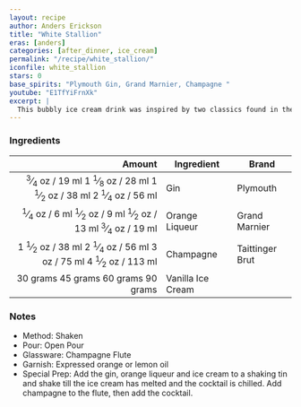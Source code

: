 ```yaml
---
layout: recipe
author: Anders Erickson
title: "White Stallion"
eras: [anders]
categories: [after_dinner, ice_cream]
permalink: "/recipe/white_stallion/"
iconfile: white_stallion
stars: 0
base_spirits: "Plymouth Gin, Grand Marnier, Champagne "
youtube: "E1TfYiFrnXk"
excerpt: |
  This bubbly ice cream drink was inspired by two classics found in the Savoy Cocktail Book - the White Cargo and the Silver Stallion.
---
```


### Ingredients

|   Amount | Ingredient        | Brand           |
| -------: | ----------------- | --------------- |
|  <span class="onex active"> <sup>3</sup>&frasl;<sub>4</sub> oz  / 19 ml</span> <span class="onehalfx">1 <sup>1</sup>&frasl;<sub>8</sub> oz  / 28 ml</span> <span class="twox">1 <sup>1</sup>&frasl;<sub>2</sub> oz  / 38 ml</span> <span class="threex">2 <sup>1</sup>&frasl;<sub>4</sub> oz  / 56 ml</span>| Gin               | Plymouth        |
|  <span class="onex active"> <sup>1</sup>&frasl;<sub>4</sub> oz  / 6 ml</span> <span class="onehalfx"> <sup>1</sup>&frasl;<sub>2</sub> oz  / 9 ml</span> <span class="twox"> <sup>1</sup>&frasl;<sub>2</sub> oz  / 13 ml</span> <span class="threex"> <sup>3</sup>&frasl;<sub>4</sub> oz  / 19 ml</span>| Orange Liqueur    | Grand Marnier   |
|   <span class="onex active">1 <sup>1</sup>&frasl;<sub>2</sub> oz  / 38 ml</span> <span class="onehalfx">2 <sup>1</sup>&frasl;<sub>4</sub> oz  / 56 ml</span> <span class="twox">3 oz  / 75 ml</span> <span class="threex">4 <sup>1</sup>&frasl;<sub>2</sub> oz  / 113 ml</span>| Champagne         | Taittinger Brut |
| <span class="onex active">30 grams </span> <span class="onehalfx">45 grams </span> <span class="twox">60 grams </span> <span class="threex">90 grams </span>| Vanilla Ice Cream |

### Notes

- Method: Shaken
- Pour: Open Pour
- Glassware: Champagne Flute
- Garnish: Expressed orange or lemon oil
- Special Prep: Add the gin, orange liqueur and ice cream to a shaking tin and shake till the ice cream has melted and the cocktail is chilled. Add champagne to the flute, then add the cocktail.

    
<script type="application/ld+json">
{
  "@context": "https://schema.org",
  "@type": "Recipe",
  "author": {
    "@type": "Person",
    "name": "{{ page.author }}"
    },
  "image": "{% for ingredient in site.data[page.iconfile].images.ingredient limit: 1 %}{{ ingredient.url }}{% endfor %}",
  "description": "{{ page.excerpt | strip_html | replace: '"', "'" }}",
  "recipeIngredient": [
  " 0.75 oz Gin",
  " 0.25 oz Orange Liqueur ",
  "1.5 oz Champagne",
  "30 grams Vanilla Ice Cream"
    ],
  "name": "{{ page.title }}",
  "recipeInstructions": [
    {
      "@type": "HowToStep",
      "text": "- Method: Shaken"
    },
    {
      "@type": "HowToStep",
      "text": "- Pour: Open Pour"
    },
    {
      "@type": "HowToStep",
      "text": "- Glassware: Champagne Flute"
    },
    {
      "@type": "HowToStep",
      "text": "- Garnish: Expressed orange or lemon oil"
    },
    {
      "@type": "HowToStep",
      "text": "- Special Prep: Add the gin, orange liqueur and ice cream to a shaking tin and shake till the ice cream has melted and the cocktail is chilled. Add champagne to the flute, then add the cocktail."
    }
    ],
  "recipeYield": "1 cocktail",
  "recipeCategory": "cocktail",
  {%- if page.stars and site.data.ratings[page.iconfile].ratings -%}"aggregateRating": "{%- include stars_metadata.html %} out of 5",{%- endif -%}
  "recipeCuisine": "global",
  "prepTime": "PT20M",
  "cookTime": "PT15S",
  "keywords": "{{ page.title }}, cocktail, {{ page.eras }}, {%- include category_metadata.html -%}, {%- include spirits_metadata.html -%}"
}
</script>

    